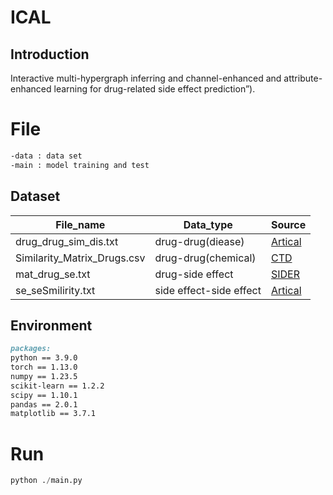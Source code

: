 # ICAL

## Introduction

Interactive multi-hypergraph inferring and channel-enhanced and attribute-enhanced learning for drug-related side effect prediction”).

# File

```markdown				
-data : data set										
-main : model training and test
```

## Dataset

| File_name                  | Data_type               | Source                                                       |
| -------------------------- | ----------------------- | ------------------------------------------------------------ |
| drug_drug_sim_dis.txt      | drug-drug(diease)       | [Artical](https://www.nature.com/articles/s41467-017-00680-8)           |
| Similarity_Matrix_Drugs.csv| drug-drug(chemical)     | [CTD](https://ctdbase.org/)                                  |
| mat_drug_se.txt            | drug-side effect        | [SIDER](http://sideeffects.embl.de/)                         |
| se_seSmilirity.txt         | side effect-side effect | [Artical](https://www.nature.com/articles/s41467-017-00680-8)                           |

## Environment

```markdown
packages:
python == 3.9.0
torch == 1.13.0
numpy == 1.23.5
scikit-learn == 1.2.2
scipy == 1.10.1
pandas == 2.0.1
matplotlib == 3.7.1
```

# Run

```python
python ./main.py
```

